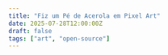 ```yaml
---
title: "Fiz um Pé de Acerola em Pixel Art"
date: 2025-07-28T12:00:00Z
draft: false
tags: ["art", "open-source"]
---
```

